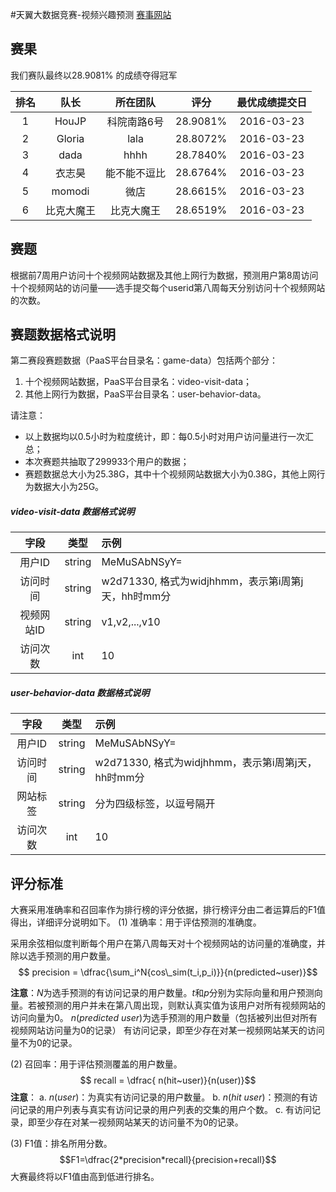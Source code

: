 #天翼大数据竞赛-视频兴趣预测
[赛事网站](http://bdg.ctyun.cn/algr_detail/PLXBy500006w?pageIndex=al_info)
## 赛果
我们赛队最终以28.9081% 的成绩夺得冠军

| 排名 | 队长 | 所在团队 | 评分 | 最优成绩提交日 |
|:---:|:---:|:---:|:---:|:---:|
| 1  | HouJP | 科院南路6号 | 28.9081% | 2016-03-23 |
| 2  | Gloria | lala | 28.8072% | 2016-03-23 |
| 3  | dada | hhhh | 28.7840% | 2016-03-23 |
| 4 | 衣志昊 | 能不能不逗比 | 28.6764% | 2016-03-23 |
| 5 | momodi | 微店 | 28.6615% | 2016-03-23 |
| 6  | 比克大魔王 | 比克大魔王 | 28.6519% | 2016-03-23 |


## 赛题
根据前7周用户访问十个视频网站数据及其他上网行为数据，预测用户第8周访问十个视频网站的访问量——选手提交每个userid第八周每天分别访问十个视频网站的次数。
 
## 赛题数据格式说明
第二赛段赛题数据（PaaS平台目录名：game-data）包括两个部分：

1. 十个视频网站数据，PaaS平台目录名：video-visit-data；
2. 其他上网行为数据，PaaS平台目录名：user-behavior-data。

请注意：

+ 以上数据均以0.5小时为粒度统计，即：每0.5小时对用户访问量进行一次汇总；
+ 本次赛题共抽取了299933个用户的数据；
+ 赛题数据总大小为25.38G，其中十个视频网站数据大小为0.38G，其他上网行为数据大小为25G。


##### video-visit-data 数据格式说明

| 字段 | 类型 | 示例 |
|:---:|:---:|:---|
| 用户ID | string | MeMuSAbNSyY= |
| 访问时间 | string | w2d71330, 格式为widjhhmm，表示第i周第j天，hh时mm分 |
| 视频网站ID | string | v1,v2,...,v10 |
| 访问次数 | int | 10 |

##### user-behavior-data 数据格式说明
| 字段 | 类型 | 示例 |
|:---:|:---:|:---|
| 用户ID | string | MeMuSAbNSyY= |
| 访问时间 | string | w2d71330, 格式为widjhhmm，表示第i周第j天，hh时mm分 |
| 网站标签 | string | 分为四级标签，以逗号隔开 |
| 访问次数 | int | 10 |

## 评分标准
大赛采用准确率和召回率作为排行榜的评分依据，排行榜评分由二者运算后的F1值得出，详细评分说明如下。
(1) 准确率：用于评估预测的准确度。

采用余弦相似度判断每个用户在第八周每天对十个视频网站的访问量的准确度，并除以选手预测的用户数量。 
$$ precision = \dfrac{\sum_i^N{cos\_sim(t_i,p_i)}}{n(predicted~user)}$$

**注意**：$N$为选手预测的有访问记录的用户数量。$t$和$p$分别为实际向量和用户预测向量。若被预测的用户并未在第八周出现，则默认真实值为该用户对所有视频网站的访问向量为0。
$n(predicted~user)$为选手预测的用户数量（包括被列出但对所有视频网站访问量为0的记录）
有访问记录，即至少存在对某一视频网站某天的访问量不为0的记录。

(2) 召回率：用于评估预测覆盖的用户数量。
$$ recall = \dfrac{ n(hit~user)}{n(user)}$$
 **注意**：
 a. $n(user)$：为真实有访问记录的用户数量。
 b. $n(hit~user)$：预测的有访问记录的用户列表与真实有访问记录的用户列表的交集的用户个数。
 c. 有访问记录，即至少存在对某一视频网站某天的访问量不为0的记录。

(3) F1值：排名所用分数。
$$F1=\dfrac{2*precision*recall}{precision+recall}$$
大赛最终将以F1值由高到低进行排名。
